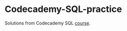 # Codecademy-SQL-practice
Solutions from Codecademy SQL [course](https://www.codecademy.com/learn/learn-sql).
